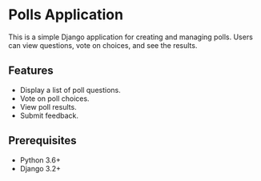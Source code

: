 # Polls Application

This is a simple Django application for creating and managing polls. Users can view questions, vote on choices, and see the results.

## Features

- Display a list of poll questions.
- Vote on poll choices.
- View poll results.
- Submit feedback.

## Prerequisites

- Python 3.6+
- Django 3.2+
